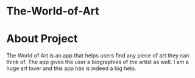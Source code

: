 # The-World-of-Art
# About Project
The World of Art is an app that helps users find any piece of art they can think of. The app gives the user a biographies of the artist as well. I am a huge art lover and this app has is indeed a big help.
